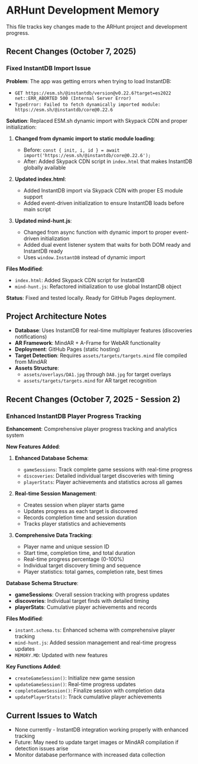 # ARHunt Development Memory

This file tracks key changes made to the ARHunt project and development progress.

## Recent Changes (October 7, 2025)

### Fixed InstantDB Import Issue
**Problem**: The app was getting errors when trying to load InstantDB:
- `GET https://esm.sh/@instantdb/version@v0.22.6?target=es2022 net::ERR_ABORTED 500 (Internal Server Error)`
- `TypeError: Failed to fetch dynamically imported module: https://esm.sh/@instantdb/core@0.22.6`

**Solution**: Replaced ESM.sh dynamic import with Skypack CDN and proper initialization:

1. **Changed from dynamic import to static module loading**:
   - Before: `const { init, i, id } = await import('https://esm.sh/@instantdb/core@0.22.6');`
   - After: Added Skypack CDN script in `index.html` that makes InstantDB globally available

2. **Updated index.html**:
   - Added InstantDB import via Skypack CDN with proper ES module support
   - Added event-driven initialization to ensure InstantDB loads before main script

3. **Updated mind-hunt.js**:
   - Changed from async function with dynamic import to proper event-driven initialization
   - Added dual event listener system that waits for both DOM ready and InstantDB ready
   - Uses `window.InstantDB` instead of dynamic import

**Files Modified**:
- `index.html`: Added Skypack CDN script for InstantDB
- `mind-hunt.js`: Refactored initialization to use global InstantDB object

**Status**: Fixed and tested locally. Ready for GitHub Pages deployment.

## Project Architecture Notes

- **Database**: Uses InstantDB for real-time multiplayer features (discoveries notifications)
- **AR Framework**: MindAR + A-Frame for WebAR functionality
- **Deployment**: GitHub Pages (static hosting)
- **Target Detection**: Requires `assets/targets/targets.mind` file compiled from MindAR
- **Assets Structure**: 
  - `assets/overlays/DA1.jpg` through `DA8.jpg` for target overlays
  - `assets/targets/targets.mind` for AR target recognition

## Recent Changes (October 7, 2025 - Session 2)

### Enhanced InstantDB Player Progress Tracking
**Enhancement**: Comprehensive player progress tracking and analytics system

**New Features Added**:
1. **Enhanced Database Schema**:
   - `gameSessions`: Track complete game sessions with real-time progress
   - `discoveries`: Detailed individual target discoveries with timing
   - `playerStats`: Player achievements and statistics across all games

2. **Real-time Session Management**:
   - Creates session when player starts game
   - Updates progress as each target is discovered
   - Records completion time and session duration
   - Tracks player statistics and achievements

3. **Comprehensive Data Tracking**:
   - Player name and unique session ID
   - Start time, completion time, and total duration
   - Real-time progress percentage (0-100%)
   - Individual target discovery timing and sequence
   - Player statistics: total games, completion rate, best times

**Database Schema Structure**:
- **gameSessions**: Overall session tracking with progress updates
- **discoveries**: Individual target finds with detailed timing
- **playerStats**: Cumulative player achievements and records

**Files Modified**:
- `instant.schema.ts`: Enhanced schema with comprehensive player tracking
- `mind-hunt.js`: Added session management and real-time progress updates
- `MEMORY.MD`: Updated with new features

**Key Functions Added**:
- `createGameSession()`: Initialize new game session
- `updateGameSession()`: Real-time progress updates
- `completeGameSession()`: Finalize session with completion data
- `updatePlayerStats()`: Track cumulative player achievements

## Current Issues to Watch
- None currently - InstantDB integration working properly with enhanced tracking
- Future: May need to update target images or MindAR compilation if detection issues arise
- Monitor database performance with increased data collection
